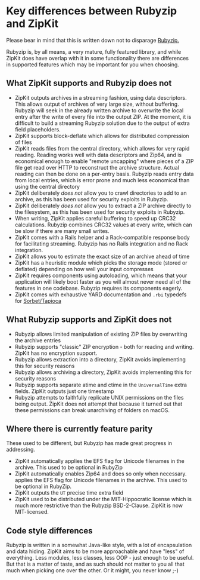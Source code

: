 # Key differences between Rubyzip and ZipKit

Please bear in mind that this is written down not to disparage [Rubyzip.](https://github.com/rubyzip/rubyzip)

Rubyzip is, by all means, a very mature, fully featured library, and while ZipKit does have overlap with it in some functionality there are
differences in supported features which may be important for you when choosing.

## What ZipKit supports and Rubyzip does not

* ZipKit outputs archives in a streaming fashion, using data descriptors.
  This allows output of archives of very large size, without buffering.
  Rubyzip will seek in the already written archive to overwrite the local entry after the write of every file into the output ZIP.
  At the moment, it is difficult to build a streaming Rubyzip solution due to the output of extra field placeholders.
* ZipKit supports block-deflate which allows for distributed compression of files
* ZipKit reads files from the central directory, which allows for very rapid reading. Reading works well with data descriptors
  and Zip64, and is economical enough to enable "remote uncapping" where pieces of a ZIP file get read over HTTP to reconstruct
  the archive structure. Actual reading can then be done on a per-entry basis. Rubyzip reads entry data from local entries, which
  is error prone and much less economical than using the central directory
* ZipKit deliberately _does not_ allow you to crawl directories to add to an archive, as this has been used for security exploits
  in Rubyzip.
* ZipKit deliberately _does not_ allow you to extract a ZIP archive directly to the filesystem, as this has been used for security
  exploits in Rubyzip.
* When writing, ZipKit applies careful buffering to speed up CRC32 calculations. Rubyzip combines CRC32 values at every write, which
  can be slow if there are many small writes.
* ZipKit comes with a Rails helper and a Rack-compatible response body for facilitating streaming. Rubyzip has no Rails integration
  and no Rack integration.
* ZipKit allows you to estimate the exact size of an archive ahead of time
* ZipKit has a heuristic module which picks the storage mode (stored or deflated) depending on how well your input compresses
* ZipKit requires components using autoloading, which means that your application will likely boot faster as you will almost never
  need all of the features in one codebase. Rubyzip requires its components eagerly.
* ZipKit comes with exhaustive YARD documentation and `.rbi` typedefs for [Sorbet/Tapioca](https://sorbet.org/blog/2022/07/27/srb-tapioca)

## What Rubyzip supports and ZipKit does not

* Rubyzip allows limited manipulation of existing ZIP files by overwriting the archive entries
* Rubyzip supports "classic" ZIP encryption - both for reading and writing. ZipKit has no encryption support.
* Rubyzip allows extraction into a directory, ZipKit avoids implementing this for security reasons
* Rubyzip allows archiving a directory, ZipKit avoids implementing this for security reasons
* Rubyzip supports separate atime and ctime in the `UniversalTime` extra fields. ZipKit outputs just one timestamp
* Rubyzip attempts to faithfully replicate UNIX permissions on the files being output. ZipKit does not attempt that
  because it turned out that these permissions can break unarchiving of folders on macOS.

## Where there is currently feature parity

These used to be different, but Rubyzip has made great progress in addressing.

* ZipKit automatically applies the EFS flag for Unicode filenames in the archive. This used to be optional in RubyZip
* ZipKit automatically enables Zip64 and does so only when necessary. applies the EFS flag for Unicode filenames in the archive. This used to be optional in RubyZip.
* ZipKit outputs the `UT` precise time extra field
* ZipKit used to be distributed under the MIT-Hippocratic license which is much more restrictive than the Rubyzip BSD-2-Clause. ZipKit is now MIT-licensed. 

## Code style differences

Rubyzip is written in a somewhat Java-like style, with a lot of encapsulation and data hiding. ZipKit aims to be more approachable and have "less" of everything.
Less modules, less classes, less OOP - just enough to be useful. But that is a matter of taste, and as such should not matter to you all that much
when picking one over the other. Or it might, you never know ;-)
